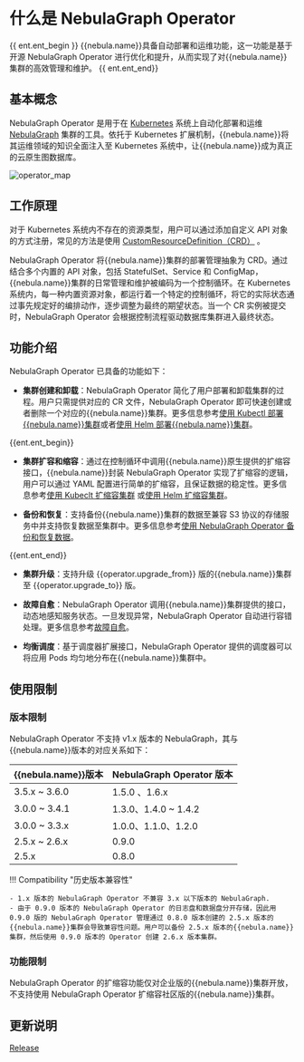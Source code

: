 # 什么是 NebulaGraph Operator

{{ ent.ent_begin }}
{{nebula.name}}具备自动部署和运维功能，这一功能是基于开源 NebulaGraph Operator 进行优化和提升，从而实现了对{{nebula.name}}集群的高效管理和维护。
{{ ent.ent_end}}

## 基本概念

NebulaGraph Operator 是用于在 [Kubernetes](https://kubernetes.io) 系统上自动化部署和运维 [NebulaGraph](https://github.com/vesoft-inc/nebula) 集群的工具。依托于 Kubernetes 扩展机制，{{nebula.name}}将其运维领域的知识全面注入至 Kubernetes 系统中，让{{nebula.name}}成为真正的云原生图数据库。

![operator_map](https://docs-cdn.nebula-graph.com.cn/figures/operator_map_2022-09-08_18-55-18.png)

## 工作原理

对于 Kubernetes 系统内不存在的资源类型，用户可以通过添加自定义 API 对象的方式注册，常见的方法是使用 [CustomResourceDefinition（CRD）](https://kubernetes.io/docs/concepts/extend-kubernetes/api-extension/custom-resources/#customresourcedefinitions) 。

NebulaGraph Operator 将{{nebula.name}}集群的部署管理抽象为 CRD。通过结合多个内置的 API 对象，包括 StatefulSet、Service 和 ConfigMap，{{nebula.name}}集群的日常管理和维护被编码为一个控制循环。在 Kubernetes 系统内，每一种内置资源对象，都运行着一个特定的控制循环，将它的实际状态通过事先规定好的编排动作，逐步调整为最终的期望状态。当一个 CR 实例被提交时，NebulaGraph Operator 会根据控制流程驱动数据库集群进入最终状态。

## 功能介绍

NebulaGraph Operator 已具备的功能如下：

- **集群创建和卸载**：NebulaGraph Operator 简化了用户部署和卸载集群的过程。用户只需提供对应的 CR 文件，NebulaGraph Operator 即可快速创建或者删除一个对应的{{nebula.name}}集群。更多信息参考[使用 Kubectl 部署{{nebula.name}}集群](3.deploy-nebula-graph-cluster/3.1create-cluster-with-kubectl.md)或者[使用 Helm 部署{{nebula.name}}集群](3.deploy-nebula-graph-cluster/3.2create-cluster-with-helm.md)。

{{ent.ent_begin}}

- **集群扩容和缩容**：通过在控制循环中调用{{nebula.name}}原生提供的扩缩容接口，{{nebula.name}}封装 NebulaGraph Operator 实现了扩缩容的逻辑，用户可以通过 YAML 配置进行简单的扩缩容，且保证数据的稳定性。更多信息参考[使用 Kubeclt 扩缩容集群](3.deploy-nebula-graph-cluster/3.1create-cluster-with-kubectl.md#_3) 或[使用 Helm 扩缩容集群](3.deploy-nebula-graph-cluster/3.2create-cluster-with-helm.md#_2)。
  
- **备份和恢复**：支持备份{{nebula.name}}集群的数据至兼容 S3 协议的存储服务中并支持恢复数据至集群中。更多信息参考[使用 NebulaGraph Operator 备份和恢复数据](10.backup-restore-using-operator.md)。

{{ent.ent_end}}

- **集群升级**：支持升级 {{operator.upgrade_from}} 版的{{nebula.name}}集群至 {{operator.upgrade_to}} 版。  
  
- **故障自愈**：NebulaGraph Operator 调用{{nebula.name}}集群提供的接口，动态地感知服务状态。一旦发现异常，NebulaGraph Operator 自动进行容错处理。更多信息参考[故障自愈](5.operator-failover.md)。
  
- **均衡调度**：基于调度器扩展接口，NebulaGraph Operator 提供的调度器可以将应用 Pods 均匀地分布在{{nebula.name}}集群中。

## 使用限制

### 版本限制

NebulaGraph Operator 不支持 v1.x 版本的 NebulaGraph，其与{{nebula.name}}版本的对应关系如下：

| {{nebula.name}}版本 | NebulaGraph Operator 版本 |
| ------------------- | ------------------------- |
| 3.5.x ~ 3.6.0       | 1.5.0 、1.6.x             |
| 3.0.0 ~ 3.4.1       | 1.3.0、1.4.0 ~ 1.4.2      |
| 3.0.0 ~ 3.3.x       | 1.0.0、1.1.0、1.2.0       |
| 2.5.x ~ 2.6.x       | 0.9.0                     |
| 2.5.x               | 0.8.0                     |


!!! Compatibility "历史版本兼容性"

    - 1.x 版本的 NebulaGraph Operator 不兼容 3.x 以下版本的 NebulaGraph.
    - 由于 0.9.0 版本的 NebulaGraph Operator 的日志盘和数据盘分开存储，因此用 0.9.0 版的 NebulaGraph Operator 管理通过 0.8.0 版本创建的 2.5.x 版本的{{nebula.name}}集群会导致兼容性问题。用户可以备份 2.5.x 版本的{{nebula.name}}集群，然后使用 0.9.0 版本的 Operator 创建 2.6.x 版本集群。

### 功能限制

NebulaGraph Operator 的扩缩容功能仅对企业版的{{nebula.name}}集群开放，不支持使用 NebulaGraph Operator 扩缩容社区版的{{nebula.name}}集群。

## 更新说明

[Release](https://github.com/vesoft-inc/nebula-operator/releases/tag/{{operator.tag}})
